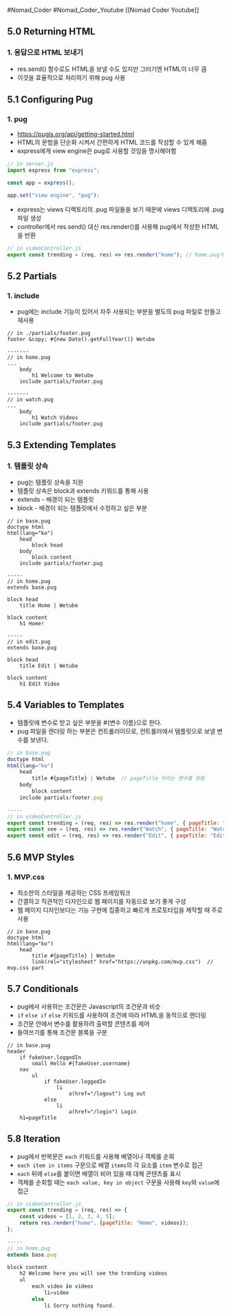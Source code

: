 #Nomad_Coder #Nomad_Coder_Youtube  [[Nomad Coder Youtube]]

## 5.0 Returning HTML
### 1. 응답으로 HTML 보내기
- res.send() 함수로도 HTML을 보낼 수도 있지만 그러기엔 HTML이 너무 큼
- 이것을 효율적으로 처리하기 위해 pug 사용



## 5.1 Configuring Pug
### 1. pug
- https://pugjs.org/api/getting-started.html
- HTML의 문법을 단순화 시켜서 간편하게 HTML 코드를 작성할 수 있게 해줌
- express에게 view engine은 pug로 사용할 것임을 명시해야함
```javascript
// in server.js
import express from "express";

const app = express();

app.set("view engine", "pug");
```
- express는 views 디렉토리의 .pug 파일들을 보기 때문에 views 디렉토리에 .pug 파일 생성
- controller에서 res.send() 대신 res.render()를 사용해 pug에서 작성한 HTML을 반환
```javascript
// in videoController.js
export const trending = (req, res) => res.render("home"); // home.pug가 views에 존재
```



## 5.2 Partials

### 1. include
- pug에는 include 기능이 있어서 자주 사용되는 부분을 별도의 pug 파일로 만들고 재사용
```pug
// in ./partials/footer.pug
footer &copy; #{new Date().getFullYear()} Wetube

-------
// in home.pug
...
	body
		h1 Welcome to Wetube
	include partials/footer.pug

-------
// in watch.pug
...
	body
		h1 Watch Videos
	include partials/footer.pug
```




## 5.3 Extending Templates
### 1. 템플릿 상속
- pug는 템플릿 상속을 지원
- 템플릿 상속은 block과 extends 키워드를 통해 사용
- extends - 배경이 되는 템플릿
- block - 배경이 되는 템플릿에서 수정하고 싶은 부분
```pug
// in base.pug
doctype html
html(lang="ko")
    head
        block head
    body
        block content
    include partials/footer.pug

-----
// in home.pug
extends base.pug

block head
    title Home | Wetube

block content
    h1 Home!

-----
// in edit.pug
extends base.pug

block head
    title Edit | Wetube

block content
    h1 Edit Video

```




## 5.4 Variables to Templates
- 템플릿에 변수로 받고 싶은 부분을 #{변수 이름}으로 한다.
- pug 파일을 렌더링 하는 부분은 컨트롤러이므로, 컨트롤러에서 템플릿으로 보낼 변수를 보낸다.
```javascript
// in base.pug
doctype html
html(lang="ko")
    head
        title #{pageTitle} | Wetube  // pageTitle 이라는 변수를 받음
    body
        block content
    include partials/footer.pug

-----
// in videoController.js
export const trending = (req, res) => res.render("home", { pageTitle: "Home" });
export const see = (req, res) => res.render("Watch", { pageTitle: "Watch" });
export const edit = (req, res) => res.render("Edit", { pageTitle: "Edit" });
```




## 5.6 MVP Styles
### 1. MVP.css
- 최소한의 스타일을 제공하는 CSS 프레임워크
- 간결하고 직관적인 디자인으로 웹 페이지를 자동으로 보기 좋게 구성
- 웹 페이지 디자인보다는 기능 구현에 집중하고 빠르게 프로토타입을 제작할 때 주로 사용
```pug
// in base.pug
doctype html
html(lang="ko")
    head
        title #{pageTitle} | Wetube
        link(rel="stylesheet" href="https://unpkg.com/mvp.css")  // mvp.css part
```




## 5.7 Conditionals
- pug에서 사용하는 조건문은 Javascript의 조건문과 비슷
- `if` `else if` `else` 키워드를 사용하여 조건에 따라 HTML을 동적으로 렌더링
- 조건문 안에서 변수를 활용하려 출력할 콘텐츠를 제어
- 들여쓰기를 통해 조건문 블록을 구분
```pug
// in base.pug
header
	if fakeUser.loggedIn
		small Hello #{fakeUser.username}
	nav
		ul
			if fakeUser.loggedIn
				li
					a(href="/logout") Log out
			else
				li
					a(href="/login") Login
	h1=pageTitle
```




## 5.8 Iteration
- pug에서 반복문은 `each` 키워드를 사용해 배열이나 객체를 순회
- `each item in items` 구문으로 배열 `items`의 각 요소를 `item` 변수로 접근
- `each` 뒤에 `else`를 붙이면 배열이 비어 있을 때 대체 콘텐츠를 표시
- 객체를 순회할 때는 `each value, key in object` 구문을 사용해 `key`와 `value`에 접근
```javascript
// in videoController.js
export const trending = (req, res) => {
	const videos = [1, 2, 3, 4, 5];
	return res.render("home", {pageTitle: "Home", videos});
};

-----
// in home.pug
extends base.pug

block content
    h2 Welcome here you will see the trending videos
    ul
        each video in videos
            li=video
        else
            li Sorry nothing found.
```
